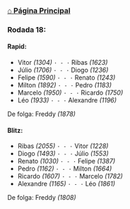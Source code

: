 ### [⌂ Página Principal](https://grupo-de-xadrez.github.io/)

### Rodada 18:

#### Rapid:

* Vitor *(1304)* `· - ·` Ribas *(1623)*  
* Júlio *(1706)* `· - ·` Diogo *(1236)*  
* Felipe *(1590)* `· - ·` Renato *(1243)*  
* Milton *(1892)* `· - ·` Pedro *(1183)*  
* Marcelo *(1950)* `· - ·` Ricardo *(1750)*  
* Léo *(1933)* `· - ·` Alexandre *(1196)*  

De folga: Freddy *(1878)*

#### Blitz:

* Ribas *(2055)* `· - ·` Vitor *(1228)*  
* Diogo *(1493)* `· - ·` Júlio *(1553)*  
* Renato *(1030)* `· - ·` Felipe *(1387)*  
* Pedro *(1162)* `· - ·` Milton *(1664)*  
* Ricardo *(1607)* `· - ·` Marcelo *(1782)*  
* Alexandre *(1165)* `· - ·` Léo *(1861)*  

De folga: Freddy *(1808)*

